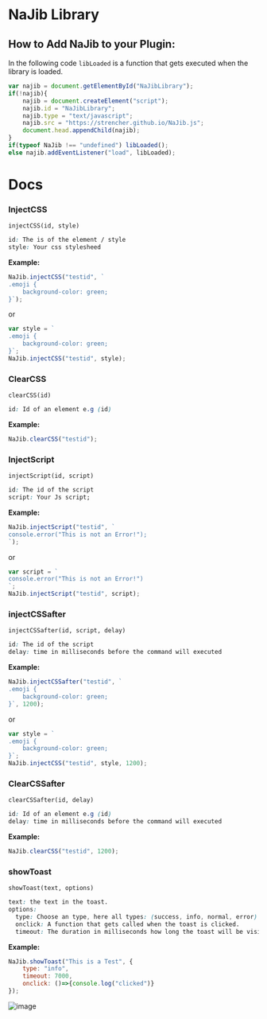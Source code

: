 # NaJib Library

## How to Add NaJib to your Plugin:
In the following code `libLoaded` is a function that gets executed when the library is loaded.
```js
var najib = document.getElementById("NaJibLibrary");
if(!najib){
	najib = document.createElement("script");
	najib.id = "NaJibLibrary";
	najib.type = "text/javascript";
	najib.src = "https://strencher.github.io/NaJib.js";
	document.head.appendChild(najib);
}
if(typeof NaJib !== "undefined") libLoaded();
else najib.addEventListener("load", libLoaded);
```
# Docs
### InjectCSS
`injectCSS(id, style)`
```css
id: The is of the element / style
style: Your css stylesheed
```
**Example:**
```js
NaJib.injectCSS("testid", `
.emoji {
    background-color: green;
}`);
```
or
```js
var style = `
.emoji {
    background-color: green;
}`;
NaJib.injectCSS("testid", style);
```
### ClearCSS
`clearCSS(id)`
```css
id: Id of an element e.g (id)
```
**Example:**
```js
NaJib.clearCSS("testid");
```
### InjectScript
`injectScript(id, script)`
```css
id: The id of the script
script: Your Js script;
```
**Example:**
```js
NaJib.injectScript("testid", `
console.error("This is not an Error!");
`);
```
or
```js
var script = `
console.error("This is not an Error!")
`;
NaJib.injectScript("testid", script);
```
### injectCSSafter
`injectCSSafter(id, script, delay)`
```css
id: The id of the script
delay: time in milliseconds before the command will executed
```
**Example:**
```js
NaJib.injectCSSafter("testid", `
.emoji {
    background-color: green;
}`, 1200);
```
or
```js
var style = `
.emoji {
    background-color: green;
}`;
NaJib.injectCSS("testid", style, 1200);
```
### ClearCSSafter
`clearCSSafter(id, delay)`
```css
id: Id of an element e.g (id)
delay: time in milliseconds before the command will executed
```
**Example:**
```js
NaJib.clearCSS("testid", 1200);
```
### showToast
`showToast(text, options)`
```css
text: the text in the toast.
options:
  type: Choose an type, here all types: (success, info, normal, error).
  onclick: A function that gets called when the toast is clicked.
  timeout: The duration in milliseconds how long the toast will be visible.
```
**Example:**
```js
NaJib.showToast("This is a Test", {
	type: "info",
	timeout: 7000,
	onclick: ()=>{console.log("clicked")}
});
```
![image](https://user-images.githubusercontent.com/46447572/70256004-ffed7f80-1787-11ea-8094-ee64e2f8772e.png)
